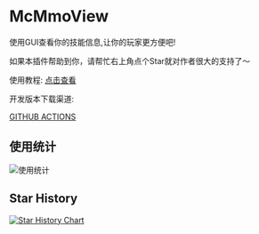 # McMmoView

使用GUI查看你的技能信息,让你的玩家更方便吧!

如果本插件帮助到你，请帮忙右上角点个Star就对作者很大的支持了～

使用教程: [点击查看](https://ricedoc.handyplus.cn/wiki/McMmoView)

开发版本下载渠道:

[GITHUB ACTIONS](https://github.com/handy-git/PlayerChat/actions)

## 使用统计

![使用统计](https://bstats.org/signatures/bukkit/McMmoView.svg)

## Star History

[![Star History Chart](https://api.star-history.com/svg?repos=handy-git/McMmoView&type=Date)](https://star-history.com/#handy-git/McMmoView&Date)




